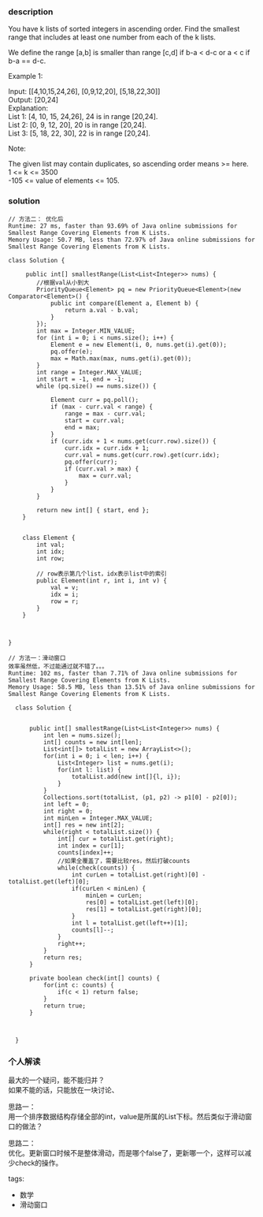 ### description    
  You have k lists of sorted integers in ascending order. Find the smallest range that includes at least one number from each of the k lists.  
    
  We define the range [a,b] is smaller than range [c,d] if b-a < d-c or a < c if b-a == d-c.  
    
     
    
  Example 1:  
    
  Input: [[4,10,15,24,26], [0,9,12,20], [5,18,22,30]]  
  Output: [20,24]  
  Explanation:   
  List 1: [4, 10, 15, 24,26], 24 is in range [20,24].  
  List 2: [0, 9, 12, 20], 20 is in range [20,24].  
  List 3: [5, 18, 22, 30], 22 is in range [20,24].  
     
    
  Note:  
    
  The given list may contain duplicates, so ascending order means >= here.  
  1 <= k <= 3500  
  -105 <= value of elements <= 105.  
### solution    
```    
// 方法二： 优化后  
Runtime: 27 ms, faster than 93.69% of Java online submissions for Smallest Range Covering Elements from K Lists.  
Memory Usage: 50.7 MB, less than 72.97% of Java online submissions for Smallest Range Covering Elements from K Lists.  
  
class Solution {  
    
     public int[] smallestRange(List<List<Integer>> nums) {  
        //根据val从小到大  
        PriorityQueue<Element> pq = new PriorityQueue<Element>(new Comparator<Element>() {  
            public int compare(Element a, Element b) {  
                return a.val - b.val;  
            }  
        });  
        int max = Integer.MIN_VALUE;  
        for (int i = 0; i < nums.size(); i++) {  
            Element e = new Element(i, 0, nums.get(i).get(0));  
            pq.offer(e);  
            max = Math.max(max, nums.get(i).get(0));  
        }  
        int range = Integer.MAX_VALUE;  
        int start = -1, end = -1;  
        while (pq.size() == nums.size()) {  
  
            Element curr = pq.poll();  
            if (max - curr.val < range) {  
                range = max - curr.val;  
                start = curr.val;  
                end = max;  
            }  
            if (curr.idx + 1 < nums.get(curr.row).size()) {  
                curr.idx = curr.idx + 1;  
                curr.val = nums.get(curr.row).get(curr.idx);  
                pq.offer(curr);  
                if (curr.val > max) {  
                    max = curr.val;  
                }  
            }  
        }  
  
        return new int[] { start, end };  
    }  
  
  
    class Element {  
        int val;  
        int idx;  
        int row;  
  
        // row表示第几个list，idx表示list中的索引  
        public Element(int r, int i, int v) {  
            val = v;  
            idx = i;  
            row = r;  
        }  
    }  
  
      
      
}  
  
// 方法一：滑动窗口  
效率虽然低，不过能通过就不错了。。。  
Runtime: 102 ms, faster than 7.71% of Java online submissions for Smallest Range Covering Elements from K Lists.  
Memory Usage: 58.5 MB, less than 13.51% of Java online submissions for Smallest Range Covering Elements from K Lists.  
  
  class Solution {  
      
        
      public int[] smallestRange(List<List<Integer>> nums) {  
          int len = nums.size();  
          int[] counts = new int[len];  
          List<int[]> totalList = new ArrayList<>();  
          for(int i = 0; i < len; i++) {  
              List<Integer> list = nums.get(i);  
              for(int l: list) {  
                  totalList.add(new int[]{l, i});  
              }  
          }  
          Collections.sort(totalList, (p1, p2) -> p1[0] - p2[0]);  
          int left = 0;  
          int right = 0;  
          int minLen = Integer.MAX_VALUE;  
          int[] res = new int[2];  
          while(right < totalList.size()) {  
              int[] cur = totalList.get(right);  
              int index = cur[1];  
              counts[index]++;  
              //如果全覆盖了，需要比较res，然后打破counts  
              while(check(counts)) {  
                  int curLen = totalList.get(right)[0] - totalList.get(left)[0];  
                  if(curLen < minLen) {  
                      minLen = curLen;  
                      res[0] = totalList.get(left)[0];  
                      res[1] = totalList.get(right)[0];  
                  }  
                  int l = totalList.get(left++)[1];  
                  counts[l]--;  
              }  
              right++;  
          }  
          return res;  
      }  
    
      private boolean check(int[] counts) {  
          for(int c: counts) {  
              if(c < 1) return false;  
          }  
          return true;  
      }  
    
        
        
  }  
```    
    
### 个人解读    
  最大的一个疑问，能不能归并？  
  如果不能的话，只能放在一块讨论、  
    
  思路一：  
  用一个排序数据结构存储全部的int，value是所属的List下标。然后类似于滑动窗口的做法？  
    
  思路二：  
  优化。更新窗口时候不是整体滑动，而是哪个false了，更新哪一个，这样可以减少check的操作。  
    
tags:    
  -  数学  
  -  滑动窗口  

